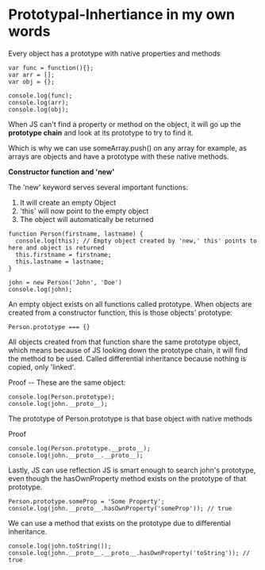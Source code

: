 # Prototypal-Inhertiance in my own words


Every object has a prototype with native properties and methods

```
var func = function(){};
var arr = [];
var obj = {};

console.log(func);
console.log(arr);
console.log(obj);

```


When JS can't find a property or method on the object, it will go up the **prototype chain** and look at its prototype to try to find it. 

Which is why we can use someArray.push() on any array for example, as arrays are objects and have a prototype with these native methods.

**Constructor function and 'new'**

The 'new' keyword serves several important functions:
1) It will create an empty Object
2) 'this' will now point to the empty object
3) The object will automatically be returned 

```
function Person(firstname, lastname) {
  console.log(this); // Empty object created by 'new,' this' points to here and object is returned
  this.firstname = firstname;
  this.lastname = lastname;
}

john = new Person('John', 'Doe')
console.log(john);
```


An empty object exists on all functions called prototype.
When objects are created from a constructor function, this is those objects' prototype:
```
Person.prototype === {} 
```
All objects created from that function share the same prototype object, which means because of JS looking down the prototype chain, it will find the method to be used.
Called differential inheritance because nothing is copied, only 'linked'. 


Proof -- These are the same object: 
```
console.log(Person.prototype);
console.log(john.__proto__);
```

The prototype of Person.prototype is that base object with native methods

Proof
```
console.log(Person.prototype.__proto__);
console.log(john.__proto__.__proto__);
```

Lastly, JS can use reflection
JS is smart enough to search john's prototype, even though the hasOwnProperty method exists on the prototype of that prototype. 

```
Person.prototype.someProp = 'Some Property';
console.log(john.__proto__.hasOwnProperty('someProp')); // true 
```

We can use a method that exists on the prototype due to differential inheritance. 
```
console.log(john.toString());
console.log(john.__proto__.__proto__.hasOwnProperty('toString')); // true
```

```
